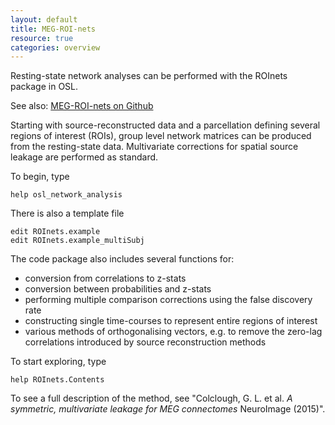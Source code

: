 ```yaml
---
layout: default
title: MEG-ROI-nets
resource: true
categories: overview
---
```


Resting-state network analyses can be performed with the ROInets package in OSL. 

See also:
[MEG-ROI-nets on Github](https://github.com/OHBA-analysis/MEG-ROI-nets)

Starting with source-reconstructed data and a parcellation defining several regions of interest (ROIs), group level network matrices can be produced from the resting-state data. Multivariate corrections for spatial source leakage are performed as standard. 


To begin, type 

	help osl_network_analysis

There is also a template file

	edit ROInets.example
	edit ROInets.example_multiSubj


The code package also includes several functions for:
- conversion from correlations to z-stats
- conversion between probabilities and z-stats
- performing multiple comparison corrections using the false discovery rate
- constructing single time-courses to represent entire regions of interest
- various methods of orthogonalising vectors, e.g. to remove the zero-lag correlations introduced by source reconstruction methods

To start exploring, type 

	help ROInets.Contents

To see a full description of the method, see "Colclough, G. L. et al. _A symmetric, multivariate leakage for MEG connectomes_ NeuroImage (2015)".